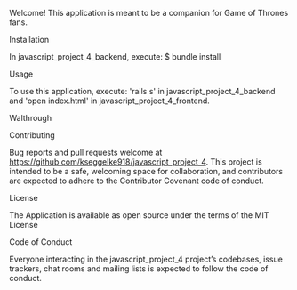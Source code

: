 Welcome!  This application is meant to be a companion for Game of Thrones fans. 

Installation

In javascript_project_4_backend, execute: $ bundle install

Usage

To use this application, execute: 'rails s' in javascript_project_4_backend and 'open index.html' in javascript_project_4_frontend.

Walthrough 

Contributing

Bug reports and pull requests welcome at https://github.com/kseggelke918/javascript_project_4.  This project is intended to be a safe, welcoming space for collaboration, and contributors are expected to adhere to the Contributor Covenant code of conduct.

License 

The Application is available as open source under the terms of the MIT License


Code of Conduct 

Everyone interacting in the javascript_project_4 project’s codebases, issue trackers, chat rooms and mailing lists is expected to follow the code of conduct.